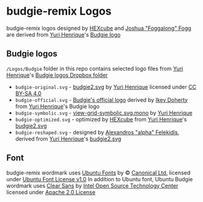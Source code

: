 budgie-remix Logos
==================
budgie-remix logos designed by [HEXcube][HEXcube] and [Joshua "Foggalong" Fogg][foggalong] are derived from [Yuri Henrique][yurihenriq]'s [Budgie logo][budgie-original]

Budgie logos
------------
`/Logos/Budgie` folder in this repo contains selected logo files from [Yuri Henrique][yurihenriq]'s [Budgie logos Dropbox folder][yurihenriq-dropbox]

- `budgie-original.svg` - [budgie2.svg][budgie-original] by [Yuri Henrique][yurihenriq] licensed under [CC BY-SA 4.0][CC-BY-SA4]
- `budgie-official.svg` - [Budgie's official logo][budgie-official] derived by [Ikey Doherty][ikeydoherty] from [Yuri Henrique][yurihenriq]'s Budgie logo
- `budgie-symbolic.svg` - [view-grid-symbolic.svg.mono][budgie-symbolic] by [Yuri Henrique][yurihenriq]
- `budgie-optimized.svg` - optimized by [HEXcube][HEXcube] from [Yuri Henrique][yurihenriq]'s [budgie2.svg][budgie-original]
- `budgie-reshaped.svg` - designed by [Alexandros "alpha" Felekidis][alpha], derived from [Yuri Henrique][yurihenriq]'s [budgie2.svg][budgie-original]

Font
----
budgie-remix wordmark uses [Ubuntu Fonts][ubuntu-fonts] by © [Canonical Ltd.][canonical-website] licensed under [Ubuntu Font License v1.0][UFL]
In addition to Ubuntu font, Ubuntu Budgie wordmark uses [Clear Sans][clear-fonts] by [Intel Open Source Technology Center][intel] licensed under [Apache 2.0 License][apache]


[HEXcube]: https://deviantart.com/HEXcube "HEXcube's DeviantArt page"
[foggalong]: https://github.com/Foggalong "Joshua Fogg's GitHub page"
[yurihenriq]: https://yurihenriq.deviantart.com "Yuri Henrique's DeviantArt page"
[ikeydoherty]: https://github.com/ikeydoherty "Ikey Doherty's DeviantArt page"
[alpha]: https://github.com/alpha "Alexandros Felekidis' GitHub page"
[canonical-website]: http://www.canonical.com "Canonical website"
[intel]: https://01.org "Intel Open Source Technology Center"

[budgie-original]: https://www.dropbox.com/sh/tbk1qozkzdh2642/AABKy_vIDPC4Oas_7sVKzYm7a/BudgieV3/budgie2.svg "Original Budgie logo on Yuri Henrique's Dropbox"
[yurihenriq-dropbox]: https://www.dropbox.com/sh/tbk1qozkzdh2642/AACayWMH7xsw9Q_pCa06lvIWa/ "Yuri Henrique's Budgie logos in Dropbox"
[budgie-official]: https://git.solus-project.com/packages/gnome-control-center/commit/?id=457435f "Git commit adding the official Budgie logo"
[budgie-symbolic]: https://www.dropbox.com/sh/tbk1qozkzdh2642/AABRxPRGxwNnwQNPdgZx1F1Aa/Budgie-Menu-Icon/view-grid-symbolic.svg.mono "Symbolic monochrome Budgie icon"
[ubuntu-fonts]: http://font.ubuntu.com "Ubuntu Fonts homepage"
[clear-fonts]: https://01.org/clear-SANS "Clear Sans Fonts homepage"

[CC-BY-SA4]: https://creativecommons.org/licenses/by-sa/4.0/ "More info on CC BY-SA 4.0"
[UFL]: http://font.ubuntu.com/licence/ "More info on Ubuntu Font License v1.0"
[apache]: https://www.apache.org/licenses/LICENSE-2.0 "More info on Apache 2.0 License"
